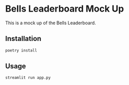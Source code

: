 # Bells Leaderboard Mock Up

This is a mock up of the Bells Leaderboard.

## Installation

```bash
poetry install
```

## Usage

```bash
streamlit run app.py
```
